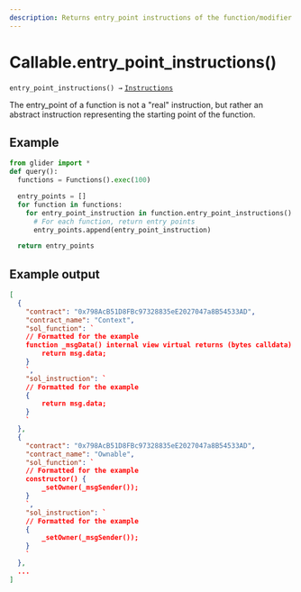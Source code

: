 ```yaml
---
description: Returns entry_point instructions of the function/modifier.
---
```


# Callable.entry\_point\_instructions()

`entry_point_instructions() →` [`Instructions`](../instructions/)

The entry\_point of a function is not a "real" instruction, but rather an abstract instruction representing the starting point of the function.

## Example

```python
from glider import *
def query():
  functions = Functions().exec(100)

  entry_points = []
  for function in functions:
    for entry_point_instruction in function.entry_point_instructions().exec():
      # For each function, return entry points
      entry_points.append(entry_point_instruction)

  return entry_points
```

## Example output

```json
[
  {
    "contract": "0x798AcB51D8FBc97328835eE2027047a8B54533AD",
    "contract_name": "Context",
    "sol_function": `
    // Formatted for the example
    function _msgData() internal view virtual returns (bytes calldata) {
        return msg.data;
    }
    `,
    "sol_instruction": `
    // Formatted for the example
    {
        return msg.data;
    }
    `
  },
  {
    "contract": "0x798AcB51D8FBc97328835eE2027047a8B54533AD",
    "contract_name": "Ownable",
    "sol_function": `
    // Formatted for the example
    constructor() {
        _setOwner(_msgSender());
    }
    `,
    "sol_instruction": `
    // Formatted for the example
    {
        _setOwner(_msgSender());
    }
    `
  },
  ...
]
```
